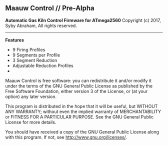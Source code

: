 **Maauw Control // Pre-Alpha**
-----------------
**Automatic Gas Kiln Control Firmware for ATmega2560**
Copyright (c) 2017, Syby Abraham, All rights reserved.

----------

**Features**

 - 9 Firing Profiles
 - 9 Segments per Profile
 - 3 Segment Reduction
 - Adjustable Reduction Profiles
 - 


Maauw Control is free software: you can redistribute it and/or modify
it under the terms of the GNU General Public License as published by
the Free Software Foundation, either version 3 of the License, or
(at your option) any later version.

This program is distributed in the hope that it will be useful,
but WITHOUT ANY WARRANTY; without even the implied warranty of
MERCHANTABILITY or FITNESS FOR A PARTICULAR PURPOSE.  See the
GNU General Public License for more details.

You should have received a copy of the GNU General Public License
along with this program.  If not, see <http://www.gnu.org/licenses/>.
